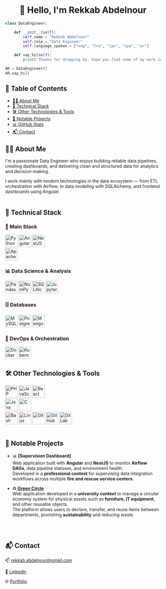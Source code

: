 <h1 align="center">👋 Hello, I'm Rekkab Abdelnour</h1>

```python
class DataEngineer:

    def __init__(self):
        self.name = "Rekkab Abdelnour"
        self.role = "Data Engineer"
        self.language_spoken = ["eng", "fra", "jpn", "spa", "ar"]

    def say_hi(self):
        print("Thanks for dropping by, hope you find some of my work interesting.")

AR = DataEngineer()
AR.say_hi()
```
## 📑 Table of Contents

- [👨‍💻 About Me](#-about-me)
- [🧰 Technical Stack](#-technical-stack)
- [🛠 Other Technologies & Tools](#-other-technologies--tools)
- [🚀 Notable Projects](#-notable-projects)
- [📊 GitHub Stats](#-github-stats)
- [📬 Contact](#-contact)

## 👨‍💻 About Me 

I'm a passionate Data Engineer who enjoys building reliable data pipelines, creating dashboards, and delivering clean and structured data for analytics and decision-making.

I work mainly with modern technologies in the data ecosystem — from ETL orchestration with Airflow, to data modeling with SQLAlchemy, and frontend dashboards using Angular.
<br><br>

## 🧰 Technical Stack 
### 🚀 Main Stack
<div style="display: inline-block;"> <img width="40px" src="https://cdn.jsdelivr.net/gh/devicons/devicon@latest/icons/python/python-original.svg" title="Python" /> <img width="40px" src="https://cdn.jsdelivr.net/gh/devicons/devicon@latest/icons/angular/angular-original.svg" title="Angular" /> <img width="40px" src="https://cdn.jsdelivr.net/gh/devicons/devicon@latest/icons/nestjs/nestjs-original.svg" title="NestJS" /> </div> <br> <img width="40px" src="https://cdn.jsdelivr.net/gh/devicons/devicon@latest/icons/apacheairflow/apacheairflow-original.svg" title="Apache Airflow" />
<br>

### 📊 Data Science & Analysis
<div style="display: inline-block;"> <img width="40px" src="https://cdn.jsdelivr.net/gh/devicons/devicon@latest/icons/pandas/pandas-original.svg" title="Pandas" /> <img width="40px" src="https://cdn.jsdelivr.net/gh/devicons/devicon@latest/icons/numpy/numpy-original.svg" title="NumPy" /> <img width="40px" src="https://cdn.jsdelivr.net/gh/devicons/devicon@latest/icons/sqlalchemy/sqlalchemy-original.svg" title="SQLAlchemy" /> <img width="40px" src="https://cdn.jsdelivr.net/gh/devicons/devicon@latest/icons/jupyter/jupyter-original.svg" title="Jupyter" /> </div>
<br>

### 🗄️ Databases
<div style="display: inline-block;"> <img width="40px" src="https://cdn.jsdelivr.net/gh/devicons/devicon@latest/icons/mysql/mysql-original-wordmark.svg" title="MySQL" /> <img width="40px" src="https://cdn.jsdelivr.net/gh/devicons/devicon@latest/icons/postgresql/postgresql-original-wordmark.svg" title="PostgreSQL" /> <img width="40px" src="https://cdn.jsdelivr.net/gh/devicons/devicon@latest/icons/mongodb/mongodb-original.svg" title="MongoDB" /> </div>
<br>

### 🐳 DevOps & Orchestration 
<div style="display: inline-block;"> <img width="40px" src="https://cdn.jsdelivr.net/gh/devicons/devicon@latest/icons/docker/docker-original.svg" title="Docker" /> <img width="40px" src="https://cdn.jsdelivr.net/gh/devicons/devicon@latest/icons/kubernetes/kubernetes-original.svg" title="Kubernetes" /> </div>
<br>

## 🛠 Other Technologies & Tools
<div style="display: inline-block;"> 
    <img width="40px" src="https://cdn.jsdelivr.net/gh/devicons/devicon@latest/icons/php/php-original.svg" title="PHP" /> <img width="40px" src="https://cdn.jsdelivr.net/gh/devicons/devicon@latest/icons/javascript/javascript-original.svg" title="JavaScript" /> 
    <img width="40px" src="https://cdn.jsdelivr.net/gh/devicons/devicon@latest/icons/react/react-original.svg" title="React" />
</div> <br> 
    <div style="display: inline-block;"> 
        <img width="40px" src="https://cdn.jsdelivr.net/gh/devicons/devicon@latest/icons/java/java-original.svg" title="Java" />
        <img width="40px" src="https://cdn.jsdelivr.net/gh/devicons/devicon@latest/icons/c/c-original.svg" title="C" />
    </div> <br>
    <div style="display: inline-block;"> <img width="40px" src="https://cdn.jsdelivr.net/gh/devicons/devicon@latest/icons/bash/bash-original.svg" title="Bash" /> <img width="40px" src="https://cdn.jsdelivr.net/gh/devicons/devicon@latest/icons/linux/linux-original.svg" title="Linux" /> <img width="40px" src="https://cdn.jsdelivr.net/gh/devicons/devicon@latest/icons/git/git-original.svg" title="Git" /> <img width="40px" src="https://cdn.jsdelivr.net/gh/devicons/devicon@latest/icons/github/github-original.svg" title="GitHub" /> <img width="40px" src="https://cdn.jsdelivr.net/gh/devicons/devicon@latest/icons/gitlab/gitlab-original.svg" title="GitLab" /> </div>
<br><br>

## 🚀 Notable Projects

- 📊 **[Supervision Dashboard]**  
  Web application built with **Angular** and **NestJS** to monitor **Airflow DAGs**, data pipeline statuses, and environment health.  
  Developed in a **professional context** for supervising data integration workflows across multiple **fire and rescue service centers**.

- ♻️ **[Green Circle](https://github.com/ChamsedineAmouche/Green-Circle)**  
  Web application developed in a **university context** to manage a circular economy system for physical assets such as **furniture, IT equipment**, and other reusable objects.  
  The platform allows users to declare, transfer, and reuse items between departments, promoting **sustainability** and reducing waste.



<br><br>

## 📬 Contact
📫 rekkab.abdelnour@gmail.com

💼 <a href="https://www.linkedin.com/in/abdelnour-rekkab-58741b266/">LinkedIn </a>

🌐 <a href="https://abdelrkb.github.io/portfolio/">Portfolio </a>

